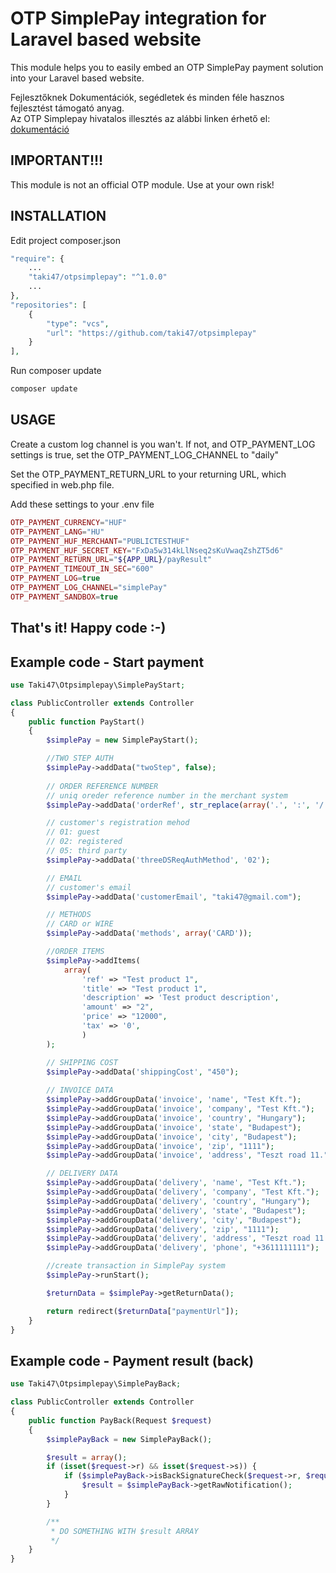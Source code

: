 # OTP SimplePay integration for Laravel based website

This module helps you to easily embed an OTP SimplePay payment solution into your Laravel based website.

Fejlesztőknek
Dokumentációk, segédletek és minden féle hasznos fejlesztést támogató anyag. \
Az OTP Simplepay hivatalos illesztés az alábbi linken érhető el: [dokumentáció]([https://github.com/khpos/Payment-gateway_HU](https://simplepay.hu/fejlesztoknek/))

## IMPORTANT!!!
This module is not an official OTP module. Use at your own risk!

## INSTALLATION
Edit project composer.json
```php
"require": {
    ...
    "taki47/otpsimplepay": "^1.0.0"
    ...
},
"repositories": [
    {
        "type": "vcs",
        "url": "https://github.com/taki47/otpsimplepay"
    }
],
```

Run composer update
```sh
composer update
```

## USAGE
Create a custom log channel is you wan't. If not, and OTP_PAYMENT_LOG settings is true, set the OTP_PAYMENT_LOG_CHANNEL to "daily"

Set the OTP_PAYMENT_RETURN_URL to your returning URL, which specified in web.php file.

Add these settings to your .env file
```php
OTP_PAYMENT_CURRENCY="HUF"
OTP_PAYMENT_LANG="HU"
OTP_PAYMENT_HUF_MERCHANT="PUBLICTESTHUF"
OTP_PAYMENT_HUF_SECRET_KEY="FxDa5w314kLlNseq2sKuVwaqZshZT5d6"
OTP_PAYMENT_RETURN_URL="${APP_URL}/payResult"
OTP_PAYMENT_TIMEOUT_IN_SEC="600"
OTP_PAYMENT_LOG=true
OTP_PAYMENT_LOG_CHANNEL="simplePay"
OTP_PAYMENT_SANDBOX=true
```

## That's it! Happy code :-)

## Example code - Start payment
```php
use Taki47\Otpsimplepay\SimplePayStart;

class PublicController extends Controller
{
    public function PayStart()
    {
        $simplePay = new SimplePayStart();

        //TWO STEP AUTH
        $simplePay->addData("twoStep", false);
                
        // ORDER REFERENCE NUMBER
        // uniq oreder reference number in the merchant system
        $simplePay->addData('orderRef', str_replace(array('.', ':', '/'), "", @$_SERVER['SERVER_ADDR']) . @date("U", time()) . rand(1000, 9999));

        // customer's registration mehod
        // 01: guest
        // 02: registered
        // 05: third party
        $simplePay->addData('threeDSReqAuthMethod', '02');

        // EMAIL
        // customer's email
        $simplePay->addData('customerEmail', "taki47@gmail.com");

        // METHODS
        // CARD or WIRE
        $simplePay->addData('methods', array('CARD'));

        //ORDER ITEMS
        $simplePay->addItems(
            array(
                'ref' => "Test product 1",
                'title' => "Test product 1",
                'description' => 'Test product description',
                'amount' => "2",
                'price' => "12000",
                'tax' => '0',
                )
        );

        // SHIPPING COST
        $simplePay->addData('shippingCost', "450");
        
        // INVOICE DATA
        $simplePay->addGroupData('invoice', 'name', "Test Kft.");
        $simplePay->addGroupData('invoice', 'company', "Test Kft.");
        $simplePay->addGroupData('invoice', 'country', "Hungary");
        $simplePay->addGroupData('invoice', 'state', "Budapest");
        $simplePay->addGroupData('invoice', 'city', "Budapest");
        $simplePay->addGroupData('invoice', 'zip', "1111");
        $simplePay->addGroupData('invoice', 'address', "Teszt road 11.");

        // DELIVERY DATA
        $simplePay->addGroupData('delivery', 'name', "Test Kft.");
        $simplePay->addGroupData('delivery', 'company', "Test Kft.");
        $simplePay->addGroupData('delivery', 'country', "Hungary");
        $simplePay->addGroupData('delivery', 'state', "Budapest");
        $simplePay->addGroupData('delivery', 'city', "Budapest");
        $simplePay->addGroupData('delivery', 'zip', "1111");
        $simplePay->addGroupData('delivery', 'address', "Teszt road 11.");
        $simplePay->addGroupData('delivery', 'phone', "+3611111111");

        //create transaction in SimplePay system
        $simplePay->runStart();

        $returnData = $simplePay->getReturnData();

        return redirect($returnData["paymentUrl"]);
    }
}
```


## Example code - Payment result (back)
```php
use Taki47\Otpsimplepay\SimplePayBack;

class PublicController extends Controller
{
    public function PayBack(Request $request)
    {
        $simplePayBack = new SimplePayBack();

        $result = array();
        if (isset($request->r) && isset($request->s)) {
            if ($simplePayBack->isBackSignatureCheck($request->r, $request->s)) {
                $result = $simplePayBack->getRawNotification();
            }
        }

        /**
         * DO SOMETHING WITH $result ARRAY
         */
    }
}
```
